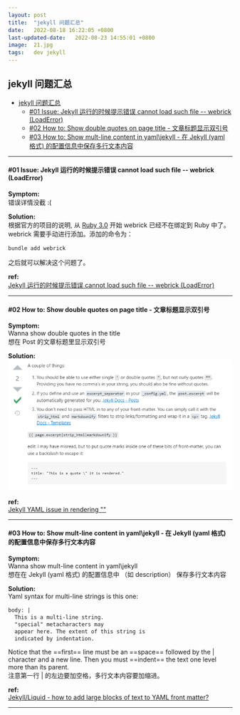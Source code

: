 ```yaml
---
layout: post
title:  "jekyll 问题汇总"
date:   2022-08-18 16:22:05 +0800
last-updated-date:   2022-08-23 14:55:01 +0800
image:  21.jpg
tags:   dev jekyll
---
```


jekyll 问题汇总
--------------------

- [jekyll 问题汇总](#jekyll-问题汇总)
    - [#01 Issue: Jekyll 运行的时候提示错误 cannot load such file -- webrick (LoadError)](#01-issue-jekyll-运行的时候提示错误-cannot-load-such-file----webrick-loaderror)
    - [#02 How to: Show double quotes on page title - 文章标题显示双引号](#02-how-to-show-double-quotes-on-page-title---文章标题显示双引号)
    - [#03 How to: Show mult-line content in yaml\jekyll - 在 Jekyll (yaml 格式) 的配置信息中保存多行文本内容](#03-how-to-show-mult-line-content-in-yamljekyll---在-jekyll-yaml-格式-的配置信息中保存多行文本内容)
   


---
#### #01 Issue: Jekyll 运行的时候提示错误 cannot load such file -- webrick (LoadError)
**Symptom:**  
错误详情没截 :(

**Solution:**  
根据官方的项目的说明, 从 [Ruby 3.0](https://www.ruby-lang.org/en/news/2020/12/25/ruby-3-0-0-released/) 开始 webrick 已经不在绑定到 Ruby 中了。
webrick 需要手动进行添加。添加的命令为：
```
bundle add webrick
```
之后就可以解决这个问题了。

**ref:**  
[Jekyll 运行的时候提示错误 cannot load such file -- webrick (LoadError)](https://www.cnblogs.com/huyuchengus/p/15473035.html)

---
#### #02 How to: Show double quotes on page title - 文章标题显示双引号
**Symptom:**  
Wanna show double quotes in the title  
想在 Post 的文章标题里显示双引号

**Solution:**  
![一图胜千言](/images/2022/0818-01.png)

**ref:**  
[Jekyll YAML issue in rendering ""](https://stackoverflow.com/questions/31784058/jekyll-yaml-issue-in-rendering)

---
#### #03 How to: Show mult-line content in yaml\jekyll - 在 Jekyll (yaml 格式) 的配置信息中保存多行文本内容
**Symptom:**  
Wanna show mult-line content in yaml\jekyll  
想在在 Jekyll (yaml 格式) 的配置信息中 （如 description） 保存多行文本内容

**Solution:**  
Yaml syntax for multi-line strings is this one:
```
body: |
  This is a multi-line string.
  "special" metacharacters may
  appear here. The extent of this string is
  indicated by indentation. 
```
Notice that the ==first== line must be an ==space== followed by the | character and a new line. Then you must ==indent== the text one level more than its parent.  
注意第一行 | 的左边要加空格，多行文本内容要加缩进。

**ref:**  
[Jekyll/Liquid - how to add large blocks of text to YAML front matter?](https://stackoverflow.com/questions/6734955/jekyll-liquid-how-to-add-large-blocks-of-text-to-yaml-front-matter)

---